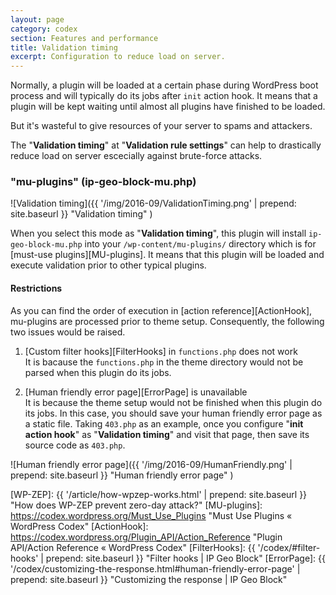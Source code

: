 ```yaml
---
layout: page
category: codex
section: Features and performance
title: Validation timing
excerpt: Configuration to reduce load on server.
---
```


Normally, a plugin will be loaded at a certain phase during WordPress boot 
process and will typically do its jobs after `init` action hook. It means 
that a plugin will be kept waiting until almost all plugins have finished to 
be loaded.

But it's wasteful to give resources of your server to spams and attackers.

The "**Validation timing**" at "**Validation rule settings**" can help to 
drastically reduce load on server escecially against brute-force attacks.

<!--more-->

### "mu-plugins" (ip-geo-block-mu.php) ###

![Validation timing]({{ '/img/2016-09/ValidationTiming.png' | prepend: site.baseurl }}
 "Validation timing"
)

When you select this mode as "**Validation timing**", this plugin will install 
`ip-geo-block-mu.php` into your `/wp-content/mu-plugins/` directory which is 
for [must-use plugins][MU-plugins]. It means that this plugin will be loaded 
and execute validation prior to other typical plugins.

#### Restrictions ####

As you can find the order of execution in [action reference][ActionHook], 
mu-plugins are processed prior to theme setup. Consequently, the following 
two issues would be raised.

1. [Custom filter hooks][FilterHooks] in `functions.php` does not work  
   It is bacause the `functions.php` in the theme directory would not be parsed
   when this plugin do its jobs.

2. [Human friendly error page][ErrorPage] is unavailable  
   It is because the theme setup would not be finished when this plugin do its 
   jobs. In this case, you should save your human friendly error page as a 
   static file. Taking `403.php` as an example, once you configure 
   "**init action hook**" as "**Validation timing**" and visit that page, then 
   save its source code as `403.php`.

![Human friendly error page]({{ '/img/2016-09/HumanFriendly.png' | prepend: site.baseurl }}
 "Human friendly error page"
)

[IP-Geo-Block]: https://wordpress.org/plugins/ip-geo-block/ "WordPress › IP Geo Block « WordPress Plugins"
[WP-ZEP]:       {{ '/article/how-wpzep-works.html' | prepend: site.baseurl }} "How does WP-ZEP prevent zero-day attack?"
[MU-plugins]:   https://codex.wordpress.org/Must_Use_Plugins "Must Use Plugins &laquo; WordPress Codex"
[ActionHook]:   https://codex.wordpress.org/Plugin_API/Action_Reference "Plugin API/Action Reference &laquo; WordPress Codex"
[FilterHooks]:  {{ '/codex/#filter-hooks' | prepend: site.baseurl }} "Filter hooks | IP Geo Block"
[ErrorPage]:    {{ '/codex/customizing-the-response.html#human-friendly-error-page' | prepend: site.baseurl }} "Customizing the response | IP Geo Block"
